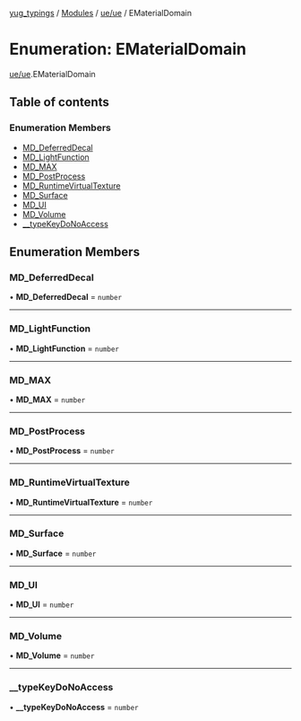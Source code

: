 [yug_typings](../README.md) / [Modules](../modules.md) / [ue/ue](../modules/ue_ue.md) / EMaterialDomain

# Enumeration: EMaterialDomain

[ue/ue](../modules/ue_ue.md).EMaterialDomain

## Table of contents

### Enumeration Members

- [MD\_DeferredDecal](ue_ue.EMaterialDomain.md#md_deferreddecal)
- [MD\_LightFunction](ue_ue.EMaterialDomain.md#md_lightfunction)
- [MD\_MAX](ue_ue.EMaterialDomain.md#md_max)
- [MD\_PostProcess](ue_ue.EMaterialDomain.md#md_postprocess)
- [MD\_RuntimeVirtualTexture](ue_ue.EMaterialDomain.md#md_runtimevirtualtexture)
- [MD\_Surface](ue_ue.EMaterialDomain.md#md_surface)
- [MD\_UI](ue_ue.EMaterialDomain.md#md_ui)
- [MD\_Volume](ue_ue.EMaterialDomain.md#md_volume)
- [\_\_typeKeyDoNoAccess](ue_ue.EMaterialDomain.md#__typekeydonoaccess)

## Enumeration Members

### MD\_DeferredDecal

• **MD\_DeferredDecal** = `number`

___

### MD\_LightFunction

• **MD\_LightFunction** = `number`

___

### MD\_MAX

• **MD\_MAX** = `number`

___

### MD\_PostProcess

• **MD\_PostProcess** = `number`

___

### MD\_RuntimeVirtualTexture

• **MD\_RuntimeVirtualTexture** = `number`

___

### MD\_Surface

• **MD\_Surface** = `number`

___

### MD\_UI

• **MD\_UI** = `number`

___

### MD\_Volume

• **MD\_Volume** = `number`

___

### \_\_typeKeyDoNoAccess

• **\_\_typeKeyDoNoAccess** = `number`
